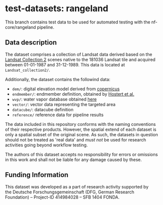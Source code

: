 # test-datasets: rangeland

This branch contains test data to be used for automated testing with the nf-core/rangeland pipeline.

## Data description

The dataset comprises a collection of Landsat data
derived based on the [Landsat Collection 2](https://www.usgs.gov/landsat-missions/landsat-collection-2) scenes native to the 181036 Landsat tile and acquired
between 01-01-1987 and 31-12-1989. This data is located at `Landsat_collection2/`.

Additionally, the dataset contains the followind data:

- `dem/`: digital elevation model derived from [copernicus](https://www.copernicus.eu/en)
- `endmember/`: endmember definition, obtained by [Hostert et al.](<https://doi.org/10.1016/S0034-4257(03)00145-7>)
- `wvp/`: water vapor database obtained [here](https://zenodo.org/record/4468701)
- `vector/`: vector data representing the targeted area
- `datacube/`: datacube definition
- `reference/` reference data for pipeline results

The data included in this repository conforms with the naming conventions of their respective products.
However, the spatial extend of each dataset is only a spatial subset of the original scene.
As such, the datasets in question should not be treated as 'real data' and _must not_
be used for research activities going beyond workflow testing.

The authors of this dataset accepts no responsibility for errors or omissions in this work
and shall not be liable for any damage caused by these.

## Funding Information

This dataset was developed as a part of research activity supported by  
the Deutsche Forschungsgemeinschaft (DFG, German Research Foundation) – Project-ID 414984028 – SFB 1404 FONDA.
